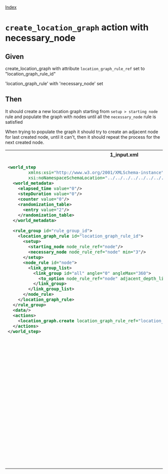 [Index](./index.md)
# `create_location_graph` action with necessary_node
## Given
create_location_graph with attribute `location_graph_rule_ref` set to "location_graph_rule_id"

'location_graph_rule' with 'necessary_node' set
## Then
It should create a new location graph starting from `setup > starting node` rule
and populate the graph with nodes until all the `necessary_node` rule is satisfied

When trying to populate the graph it should try to create an adjacent node for last created node, until it can't,
then it should repeat the process for the next created node.
<table>
<tr>
<th>1_input.xml</th>
<th>2_expected.xml</th>
</tr>
<tr>
<td style="vertical-align:top">
  
```xml
<world_step
        xmlns:xsi="http://www.w3.org/2001/XMLSchema-instance"
        xsi:noNamespaceSchemaLocation="../../../../../../../../../../../../world_step.xsd">
  <world_metadata>
    <elapsed_time value="0"/>
    <stepDuration value="0"/>
    <counter value="0"/>
    <randomization_table>
      <entry value="2"/>
    </randomization_table>
  </world_metadata>

  <rule_group id="rule_group_id">
    <location_graph_rule id="location_graph_rule_id">
      <setup>
        <starting_node node_rule_ref="node"/>
        <necessary_node node_rule_ref="node" min="3"/>
      </setup>
      <node_rule id="node">
        <link_group_list>
          <link_group id="all" angle="0" angleMax="360">
            <to_option node_rule_ref="node" adjacent_depth_limit="1" distance="0"/>
          </link_group>
        </link_group_list>
      </node_rule>
    </location_graph_rule>
  </rule_group>
  <data/>
  <actions>
    <location_graph.create location_graph_rule_ref="location_graph_rule_id"/>
  </actions>
</world_step>
```
  
</td>
<td style="vertical-align:top">

```xml
<world_step
        xmlns:xsi="http://www.w3.org/2001/XMLSchema-instance"
        xsi:noNamespaceSchemaLocation="../../../../../../../../../../../../world_step.xsd">
  <world_metadata>
    <elapsed_time value="0"/>
    <stepDuration value="0"/>
    <counter value="4"/>
    <randomization_table>
      <entry value="2"/>
    </randomization_table>
  </world_metadata>
  <rule_group id="rule_group_id">
    <location_graph_rule id="location_graph_rule_id">
      <setup>
        <starting_node node_rule_ref="node"/>
        <necessary_node node_rule_ref="node" min="3"/>
      </setup>
      <node_rule id="node">
        <link_group_list>
          <link_group id="all" angle="0" angleMax="360">
            <to_option node_rule_ref="node" adjacent_depth_limit="1" distance="0"/>
          </link_group>
        </link_group_list>
      </node_rule>
    </location_graph_rule>
  </rule_group>
  <data>
    <location>
      <location_graph id="0.0">
        <rule location_graph_rule_ref="location_graph_rule_id"/>
        <node node_rule_ref="node" id="0.1">
          <position x="0" y="0"/>
          <links>
            <link_to node_id_ref="0.2" total_progress="0"/>
            <link_to node_id_ref="0.3" total_progress="0"/>
          </links>
        </node>
        <node node_rule_ref="node" id="0.2">
          <position x="0" y="0"/>
          <links>
            <link_to node_id_ref="0.1" total_progress="0"/>
            <link_to node_id_ref="0.3" total_progress="0"/>
          </links>
        </node>
        <node node_rule_ref="node" id="0.3">
          <position x="0" y="0"/>
          <links>
            <link_to node_id_ref="0.1" total_progress="0"/>
            <link_to node_id_ref="0.2" total_progress="0"/>
          </links>
        </node>
      </location_graph>
    </location>
  </data>
  <actions/>
</world_step>
```

</td>
</tr>
</table>

